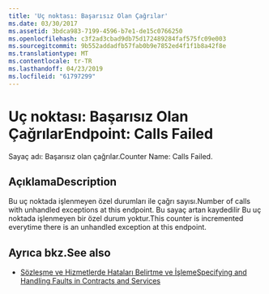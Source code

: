 ```yaml
---
title: 'Uç noktası: Başarısız Olan Çağrılar'
ms.date: 03/30/2017
ms.assetid: 3bdca983-7199-4596-b7e1-de15c0766250
ms.openlocfilehash: c3f2ad3cbad9db75d172489284faf575fc09e003
ms.sourcegitcommit: 9b552addadfb57fab0b9e7852ed4f1f1b8a42f8e
ms.translationtype: MT
ms.contentlocale: tr-TR
ms.lasthandoff: 04/23/2019
ms.locfileid: "61797299"
---
```

# <a name="endpoint-calls-failed"></a><span data-ttu-id="f1fcc-102">Uç noktası: Başarısız Olan Çağrılar</span><span class="sxs-lookup"><span data-stu-id="f1fcc-102">Endpoint: Calls Failed</span></span>
<span data-ttu-id="f1fcc-103">Sayaç adı: Başarısız olan çağrılar.</span><span class="sxs-lookup"><span data-stu-id="f1fcc-103">Counter Name: Calls Failed.</span></span>  
  
## <a name="description"></a><span data-ttu-id="f1fcc-104">Açıklama</span><span class="sxs-lookup"><span data-stu-id="f1fcc-104">Description</span></span>  
 <span data-ttu-id="f1fcc-105">Bu uç noktada işlenmeyen özel durumları ile çağrı sayısı.</span><span class="sxs-lookup"><span data-stu-id="f1fcc-105">Number of calls with unhandled exceptions at this endpoint.</span></span> <span data-ttu-id="f1fcc-106">Bu sayaç artan kaydedilir Bu uç noktada işlenmeyen bir özel durum yoktur.</span><span class="sxs-lookup"><span data-stu-id="f1fcc-106">This counter is incremented everytime there is an unhandled exception at this endpoint.</span></span>  
  
## <a name="see-also"></a><span data-ttu-id="f1fcc-107">Ayrıca bkz.</span><span class="sxs-lookup"><span data-stu-id="f1fcc-107">See also</span></span>

- [<span data-ttu-id="f1fcc-108">Sözleşme ve Hizmetlerde Hataları Belirtme ve İşleme</span><span class="sxs-lookup"><span data-stu-id="f1fcc-108">Specifying and Handling Faults in Contracts and Services</span></span>](../../../../../docs/framework/wcf/specifying-and-handling-faults-in-contracts-and-services.md)
